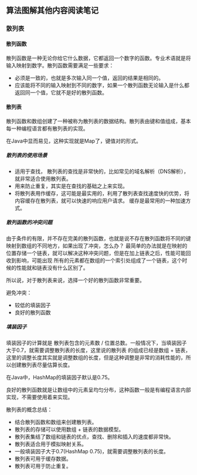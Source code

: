 ## 算法图解其他内容阅读笔记

### 散列表

#### 散列函数

散列函数是一种无论你给它什么数据，它都返回一个数字的函数。专业术语就是将输入映射到数字。散列函数需要满足一些要求：

- 必须是一致的，也就是多次输入同一个值，返回的结果是相同的。
- 应该能将不同的输入映射到不同的数字，如果一个散列函数无论输入是什么都返回同一个值，它就不是好的散列函数。

#### 散列表

散列函数和数组创建了一种被称为散列表的数据结构。散列表由键和值组成，基本每一种编程语言都有散列表的实现。

在Java中显而易见，这种实现就是Map了，键值对的形式。

##### 散列表的使用场景

- 适用于查找， 散列表的查找是非常快的，比如常见的域名解析（DNS解析），就非常适合使用散列表。
- 用来防止重复，其实是在查找的基础之上来实现。
- 将散列表用作缓存，这可能是最实用的，利用了散列表查找速度快的优势，将内容缓存在散列表，就可以快速的响应用户请求。
缓存是最常用的一种加速方式。

##### 散列函数的冲突问题

由于条件的有限，并不存在完美的散列函数，也就是说不存在散列函数将不同的键映射到数组的不同地方，如果出现了冲突，怎么办？
最简单的办法就是在映射的位置存储一个链表，就可以解决这种冲突问题，但是在加上链表之后，性能可能回收到影响，可能出现
所有的元素都在数组的一个索引处组成了一个链表，这个时候的性能就和链表没有什么区别了。

所以说，对于散列表来说，选择一个好的散列函数非常重要。

避免冲突：
- 较低的填装因子
- 良好的散列函数

##### 填装因子

填装因子的计算就是 散列表包含的元素数 / 位置总数。一般情况下，当填装因子大于0.7，就需要调整散列表的长度，这里说的散列表
的组成已经是数组 + 链表，这里的调整长度其实就是调整数组的长度，但是这种调整是非常的消耗性能的，所以创建散列表尽量估算长度。

在Java中，HashMap的填装因子默认是0.75。

良好的散列函数就是让数组中的元素呈均匀分布，这种函数一般是有编程语言内部实现，不需要使用着来实现。

散列表的概念总结：
- 结合散列函数和数组来创建散列表。
- 散列表的存储可以使用数组 + 链表的数据模型。
- 散列表集结了数组和链表的优点，查找、删除和插入的速度都非常快。
- 散列表适合用于模拟映射关系。
- 一般填装因子大于0.7(HashMap 0.75)，就需要调整散列表的长度。
- 散列表可用于缓存数据。
- 散列表可用于防止重复。
